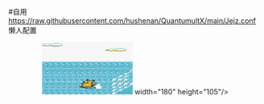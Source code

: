 #自用
https://raw.githubusercontent.com/hushenan/QuantumultX/main/Jejz.conf   懒人配置
 <div align=center>
<img src="https://raw.githubusercontent.com/Semporia/Semporia/master/image/Pikachu.gif" width="180" height="105"> width="180" height="105"/>
</div>

